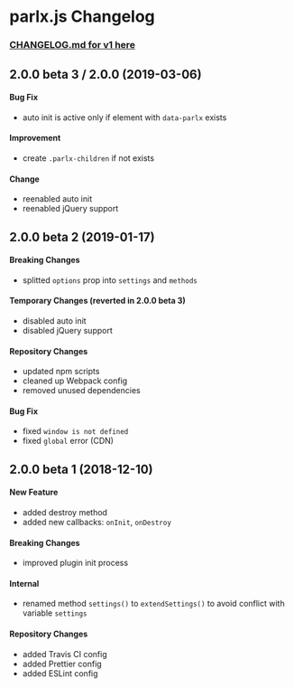 # parlx.js Changelog

### [CHANGELOG.md for v1 here](https://github.com/JB1905/parlx.js/blob/v1/CHANGELOG.md)

## 2.0.0 beta 3 / 2.0.0 (2019-03-06)
#### Bug Fix
- auto init is active only if element with `data-parlx` exists

#### Improvement
- create `.parlx-children` if not exists

#### Change
- reenabled auto init
- reenabled jQuery support

## 2.0.0 beta 2 (2019-01-17)
#### Breaking Changes
- splitted `options` prop into `settings` and `methods`

#### Temporary Changes (reverted in 2.0.0 beta 3)
- disabled auto init
- disabled jQuery support

#### Repository Changes
- updated npm scripts
- cleaned up Webpack config
- removed unused dependencies

#### Bug Fix
- fixed `window is not defined`
- fixed `global` error (CDN)

## 2.0.0 beta 1 (2018-12-10)
#### New Feature
- added destroy method
- added new callbacks: `onInit`, `onDestroy`

#### Breaking Changes
- improved plugin init process

#### Internal
- renamed method `settings()` to `extendSettings()` to avoid conflict with variable `settings`

#### Repository Changes
- added Travis CI config
- added Prettier config
- added ESLint config
